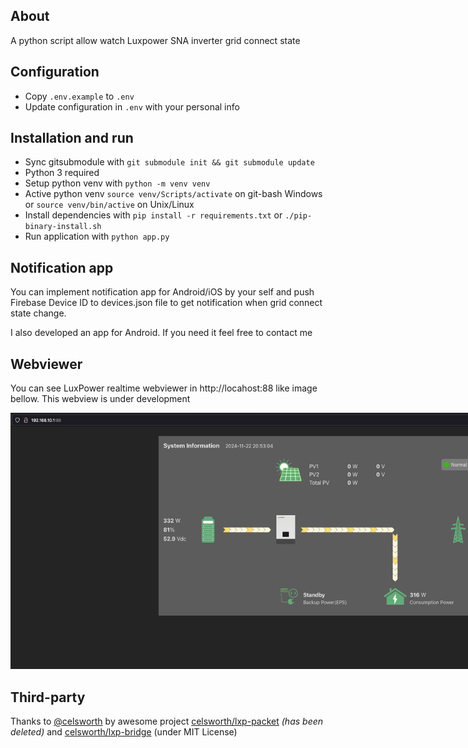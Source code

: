 ## About
A python script allow watch Luxpower SNA inverter grid connect state

## Configuration
* Copy `.env.example` to `.env`
* Update configuration in `.env` with your personal info

## Installation and run
* Sync gitsubmodule with `git submodule init && git submodule update`
* Python 3 required
* Setup python venv with `python -m venv venv`
* Active python venv `source venv/Scripts/activate` on git-bash Windows or `source venv/bin/active` on Unix/Linux
* Install dependencies with `pip install -r requirements.txt` or `./pip-binary-install.sh`
* Run application with `python app.py`

## Notification app
You can implement notification app for Android/iOS by your self and push Firebase Device ID to devices.json file to get notification when grid connect state change.

I also developed an app for Android. If you need it feel free to contact me

## Webviewer
You can see LuxPower realtime webviewer in http://locahost:88 like image bellow. This webview is under development

<center><img src="misc/screenshot.png" style="max-width: 800px"/></center>

## Third-party

Thanks to [@celsworth](https://github.com/celsworth) by awesome project [celsworth/lxp-packet](https://github.com/celsworth/lxp-packet) *(has been deleted)* and [celsworth/lxp-bridge](https://github.com/celsworth/lxp-bridge) (under MIT License)
